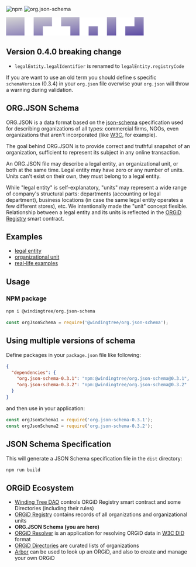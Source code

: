 ![npm](https://img.shields.io/npm/v/@windingtree/org.json-schema) ![org.json-schema](https://travis-ci.org/windingtree/org.json-schema.svg?branch=master)  

<a href="https://orgid.tech"><img src="https://raw.githubusercontent.com/windingtree/branding/master/org.id/svg/org.id-logo.svg" height="50" alt="ORGiD"></a>   


## Version 0.4.0 breaking change

- `legalEntity.legalIdentifier` is renamed to `legalEntity.registryCode`

If you are want to use an old term you should define s specific `schemaVersion` (0.3.4) in your `org.json` file overwise your `org.json` will throw a warning during validation.  

## ORG.JSON Schema

ORG.JSON is a data format based on the [json-schema](http://json-schema.org/specification.html) specification used for describing organizations of all types: commercial firms, NGOs, even organizations that aren't incorporated (like [W3C](https://www.w3.org/Consortium/facts#org), for example).

The goal behind ORG.JSON is to provide correct and truthful snapshot of an organization, sufficient to represent its subject in any online transaction.

An ORG.JSON file may describe a legal entity, an organizational unit, or both at the same time. Legal entity may have zero or any number of units. Units can't exist on their own, they must belong to a legal entity.

While "legal entity" is self-explanatory, "units" may represent a wide range of company's structural parts: departments (accounting or legal department), business locations (in case the same legal entity operates a few different stores), etc. We intentionally made the "unit" concept flexible. Relationship between a legal entity and its units is reflected in the [ORGiD Registry](https://github.com/windingtree/org.id) smart contract.

## Examples

- [legal entity](examples/legal-entity.json)
- [organizational unit](examples/unit.json)
- [real-life examples](https://github.com/windingtree/orgids)

## Usage

### NPM package

```sh
npm i @windingtree/org.json-schema
```

```javascript
const orgJsonSchema = require('@windingtree/org.json-schema');
```

## Using multiple versions of schema

Define packages in your `package.json` file like following:  

```json
{
  "dependencies": {
    "org.json-schema-0.3.1": "npm:@windingtree/org.json-schema@0.3.1",
    "org.json-schema-0.3.2": "npm:@windingtree/org.json-schema@0.3.2"
  }
}
```

and then use in your application:  

```javascript
const orgJsonSchema1 = require('org.json-schema-0.3.1');
const orgJsonSchema2 = require('org.json-schema-0.3.2');
```

## JSON Schema Specification

This will generate a JSON Schema specification file in the `dist` directory:

```bash
npm run build
```

## ORGiD Ecosystem

- [Winding Tree DAO](https://github.com/windingtree/dao) controls ORGiD Registry smart contract and some Directories (including their rules)
- [ORGiD Registry](https://github.com/windingtree/ORGiD) contains records of all organizations and organizational units
- **ORG.JSON Schema (you are here)**
- [ORGiD Resolver](https://github.com/windingtree/ORGiD-resolver) is an application for resolving ORGiD data in [W3C DID](https://w3c.github.io/did-core/) format
- [ORGiD Directories](https://github.com/windingtree/ORGiD-directories) are curated lists of organizations
- [Arbor](https://arbor.fm) can be used to look up an ORGiD, and also to create and manage your own ORGiD
